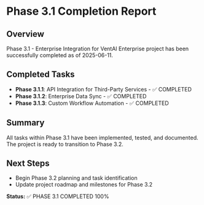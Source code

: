 # Phase 3.1 Completion Report

## Overview
Phase 3.1 - Enterprise Integration for VentAI Enterprise project has been successfully completed as of 2025-06-11.

## Completed Tasks
- **Phase 3.1.1**: API Integration for Third-Party Services - ✅ COMPLETED
- **Phase 3.1.2**: Enterprise Data Sync - ✅ COMPLETED
- **Phase 3.1.3**: Custom Workflow Automation - ✅ COMPLETED

## Summary
All tasks within Phase 3.1 have been implemented, tested, and documented. The project is ready to transition to Phase 3.2.

## Next Steps
- Begin Phase 3.2 planning and task identification
- Update project roadmap and milestones for Phase 3.2

**Status:** ✅ PHASE 3.1 COMPLETED 100%
